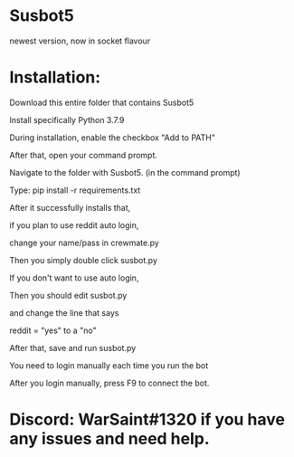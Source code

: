 # Susbot5
newest version, now in socket flavour

# Installation:

 Download this entire folder that contains Susbot5
 
 Install specifically Python 3.7.9 
 
 During installation, enable the checkbox  "Add to PATH"
 
 After that, open your command prompt.
 
 Navigate to the folder with Susbot5. (in the command prompt)
 
 Type: pip install -r requirements.txt
 
 After it successfully installs that,
 
 if you plan to use reddit auto login,
 
 change your name/pass in crewmate.py
 
 Then you simply double click susbot.py
 
 If you don't want to use auto login,
 
 Then you should edit susbot.py
 
 and change the line that says
 
 reddit = "yes" to a "no"
 
 After that, save and run susbot.py
 
 You need to login manually each time you run the bot
 
 After you login manually, press F9 to connect the bot.
 
# Discord: WarSaint#1320 if you have any issues and need help.
